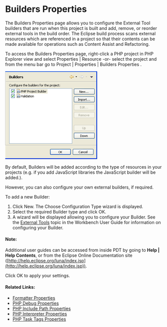 # Builders Properties

<!--context:builders_properties-->

The Builders Properties page allows you to configure the External Tool builders that are run when this project is built and add, remove, or reorder external tools in the build order.  The Eclipse build process scans external resources which are referenced in a project so that their contents can be made available for operations such as Content Assist and Refactoring.

To access the Builders Properties page, right-click a PHP project in PHP Explorer view and select Properties | Resource -or- select the project and from the menu bar go to Project | Properties | Builders Properties .

![properties_builders.png](images/properties_builders.png "properties_builders.png")

By default, Builders will be added according to the type of resources in your projects (e.g. if you add JavaScript libraries the JavaScript builder will be added.).

However, you can also configure your own external builders, if required.

<!--ref-start-->

To add a new Builder:

 1. Click New.  The Choose Configuration Type wizard is displayed.
 2. Select the required Builder type and click OK.
 3. A wizard will be displayed allowing you to configure your Builder.  See the [External Tools](PLUGINS_ROOT/org.eclipse.platform.doc.user/concepts/concepts-exttools.htm)  topic in the Workbench User Guide for information on configuring your Builder.

<!--note-start-->

#### Note:

Additional user guides can be accessed from inside PDT by going to **Help | Help Contents**, or from the Eclipse Online Documentation site ([http://help.eclipse.org/luna/index.jsp](http://help.eclipse.org/luna/index.jsp)).

<!--note-end-->

Click OK to apply your settings.

<!--ref-end-->

<!--links-start-->

#### Related Links:

 * [Formatter Properties](../../032-reference/040-php_project_properties/024-code_style_properties/016-formatter_properties.md)
 * [PHP Debug Properties](040-php_debug_properties.md)
 * [PHP Include Path Properties](048-php_include_path_properties.md)
 * [PHP Interpreter Properties](056-php_interpreter_properties.md)
 * [PHP Task Tags Properties](064-php_task_tags_properties.md)

<!--links-end-->
